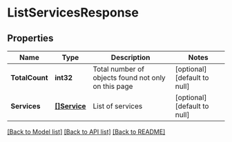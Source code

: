 # ListServicesResponse

## Properties
Name | Type | Description | Notes
------------ | ------------- | ------------- | -------------
**TotalCount** | **int32** | Total number of objects found not only on this page | [optional] [default to null]
**Services** | [**[]Service**](Service.md) | List of services | [optional] [default to null]

[[Back to Model list]](../README.md#documentation-for-models) [[Back to API list]](../README.md#documentation-for-api-endpoints) [[Back to README]](../README.md)

